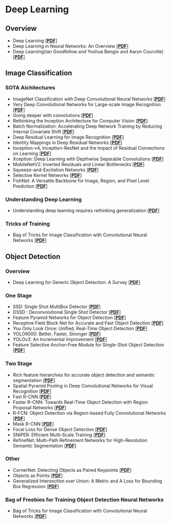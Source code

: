 # Deep Learning

## Overview
- Deep Learning
  [[**PDF**]](https://www.researchgate.net/publication/277411157_Deep_Learning)
- Deep Learning in Neural Networks: An Overview
  [[**PDF**]](https://arxiv.org/pdf/1404.7828.pdf)
- Deep Learning(Ian Goodfellow and Yoshua Bengio and Aaron Courville)
  [[**PDF**]](https://www.deeplearningbook.org/)

## Image Classification

### SOTA Aichitectures
- ImageNet Classification with Deep Convolutional Neural Networks 
  [[**PDF**]](https://papers.nips.cc/paper/4824-imagenet-classification-with-deep-convolutional-neural-networks.pdf)
- Very Deep Convolutional Networks for Large-scale Image Recognition 
  [[**PDF**]](https://arxiv.org/pdf/1409.1556.pdf)
- Going deeper with convolutions 
  [[**PDF**]](https://arxiv.org/pdf/1409.4842.pdf)
- Rethinking the Inception Architecture for Computer Vision 
  [[**PDF**]](https://arxiv.org/pdf/1512.00567.pdf)
- Batch Normalization: Accelerating Deep Network Training by Reducing Internal Covariate Shift 
  [[**PDF**]](https://arxiv.org/pdf/1512.00567.pdf)
- Deep Residual Learning for Image Recognition
  [[**PDF**]](https://arxiv.org/pdf/1512.03385.pdf)
- Identity Mappings in Deep Residual Networks
  [[**PDF**]](https://arxiv.org/pdf/1603.05027.pdf)
- Inception-v4, Inception-ResNet and the Impact of Residual Connections on Learning
  [[**PDF**]](https://arxiv.org/pdf/1602.07261.pdf)
- Xception: Deep Learning with Depthwise Separable Convolutions 
  [[**PDF**]](https://arxiv.org/pdf/1610.02357.pdf)
- MobileNetV2: Inverted Residuals and Linear Bottlenecks
  [[**PDF**]](https://arxiv.org/pdf/1801.04381.pdf)
- Squeeze-and-Excitation Networks
  [[**PDF**]](https://arxiv.org/pdf/1709.01507.pdf)
- Selective Kernel Networks
  [[**PDF**]](https://arxiv.org/pdf/1903.06586.pdf)
- FishNet: A Versatile Backbone for Image, Region, and Pixel Level Prediction
  [[**PDF**]](https://arxiv.org/pdf/1901.03495.pdf)

### Understanding Deep Learning
- Understanding deep learning requires rethinking generalization
  [[**PDF**]](https://arxiv.org/pdf/1611.03530.pdf)

### Tricks of Training
- Bag of Tricks for Image Classification with Convolutional Neural Networks
  [[**PDF**]](https://arxiv.org/pdf/1812.01187.pdf)

## Object Detection
### Overview
- Deep Learning for Generic Object Detection: A Survey
  [[**PDF**]](https://arxiv.org/pdf/1809.02165.pdf)

### One Stage
- SSD: Single Shot MultiBox Detector
  [[**PDF**]](https://arxiv.org/pdf/1512.02325.pdf)
- DSSD : Deconvolutional Single Shot Detector
  [[**PDF**]](https://arxiv.org/pdf/1701.06659.pdf)
- Feature Pyramid Networks for Object Detection
  [[**PDF**]](https://arxiv.org/pdf/1612.03144.pdf)
- Receptive Field Block Net for Accurate and Fast Object Detection
  [[**PDF**]](https://arxiv.org/pdf/1711.07767.pdf)
- You Only Look Once: Unified, Real-Time Object Detection
  [[**PDF**]](https://arxiv.org/pdf/1506.02640.pdf)
- YOLO9000: Better, Faster, Stronger
  [[**PDF**]](https://arxiv.org/pdf/1612.08242.pdf)
- YOLOv3: An Incremental Improvement
  [[**PDF**]](https://arxiv.org/pdf/1804.02767.pdf)
- Feature Selective Anchor-Free Module for Single-Shot Object Detection
  [[**PDF**]](https://arxiv.org/pdf/1903.00621.pdf)

### Two Stage
- Rich feature hierarchies for accurate object detection and semantic segmentation
  [[**PDF**]](https://arxiv.org/pdf/1311.2524.pdf)
- Spatial Pyramid Pooling in Deep Convolutional Networks for Visual Recognition
  [[**PDF**]](https://arxiv.org/pdf/1406.4729.pdf)
- Fast R-CNN
  [[**PDF**]](https://arxiv.org/pdf/1504.08083.pdf)
- Faster R-CNN: Towards Real-Time Object Detection with Region Proposal Networks
  [[**PDF**]](https://arxiv.org/pdf/1506.01497.pdf)
- R-FCN: Object Detection via Region-based Fully Convolutional Networks
  [[**PDF**]](https://arxiv.org/pdf/1605.06409.pdf)
- Mask R-CNN
  [[**PDF**]](https://arxiv.org/pdf/1703.06870.pdf)
- Focal Loss for Dense Object Detection
  [[**PDF**]](https://arxiv.org/pdf/1708.02002.pdf)
- SNIPER: Efficient Multi-Scale Training
  [[**PDF**]](https://arxiv.org/pdf/1805.09300.pdf)
- RefineNet: Multi-Path Refinement Networks for High-Resolution Semantic Segmentation
  [[**PDF**]](https://arxiv.org/pdf/1611.06612.pdf)
 
### Other
- CornerNet: Detecting Objects as Paired Keypoints
  [[**PDF**]](https://arxiv.org/pdf/1808.01244.pdf)
- Objects as Points
  [[**PDF**]](https://arxiv.org/pdf/1904.07850.pdf)
- Generalized Intersection over Union: A Metric and A Loss for Bounding Box Regression
  [[**PDF**]](https://arxiv.org/pdf/1902.09630.pdf)

### Bag of Freebies for Training Object Detection Neural Networks
- Bag of Tricks for Image Classification with Convolutional Neural Networks
  [[**PDF**]](https://arxiv.org/pdf/1902.04103.pdf)
